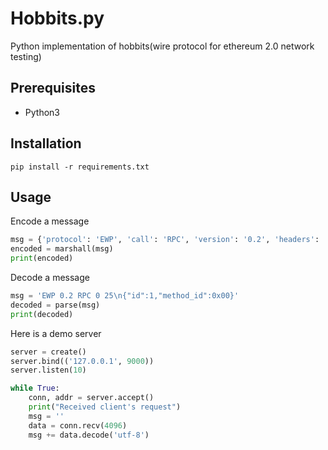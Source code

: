 # Hobbits.py
Python implementation of hobbits(wire protocol for ethereum 2.0 network testing)

## Prerequisites
- Python3

## Installation
`pip install -r requirements.txt`

## Usage
Encode a message

```python
msg = {'protocol': 'EWP', 'call': 'RPC', 'version': '0.2', 'headers': '', 'body': '{"id":1,"method_id":0x00}'}
encoded = marshall(msg)
print(encoded)
```

Decode a message

```python
msg = 'EWP 0.2 RPC 0 25\n{"id":1,"method_id":0x00}'
decoded = parse(msg)
print(decoded)
```

Here is a demo server
```python
server = create()
server.bind(('127.0.0.1', 9000))    
server.listen(10)

while True:
    conn, addr = server.accept()
    print("Received client's request")
    msg = ''
    data = conn.recv(4096)
    msg += data.decode('utf-8')
```
